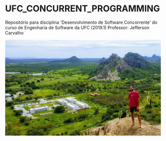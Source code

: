 ﻿# UFC_CONCURRENT_PROGRAMMING
Repositório para disciplina 'Desenvolvimento de Software Concorrente' do curso de Engenharia de Software da UFC (2019.1)
Professor: Jefferson Carvalho

![UFC ao fundo, à direita um sonhador](Outros/DiegoUFC.jpg)

